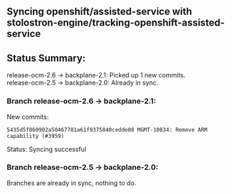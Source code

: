 ## Syncing openshift/assisted-service with stolostron-engine/tracking-openshift-assisted-service

## Status Summary:

release-ocm-2.6 -> backplane-2.1: Picked up 1 new commits.  
release-ocm-2.5 -> backplane-2.0: Already in sync.  

### Branch release-ocm-2.6 -> backplane-2.1:

New commits:

```
5435d5f860902a50467781a61f9375840cedde08 MGMT-10834: Remove ARM capability (#3959)
```

Status: Syncing successful

### Branch release-ocm-2.5 -> backplane-2.0:

Branches are already in sync, nothing to do.
